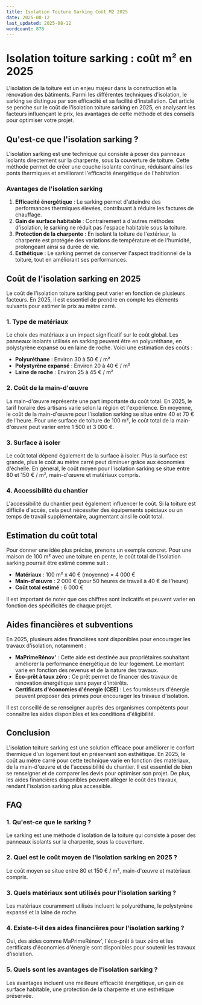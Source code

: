 ```yaml
---
title: Isolation Toiture Sarking Coût M2 2025
date: 2025-08-12
last_updated: 2025-08-12
wordcount: 878
---
```


# Isolation toiture sarking : coût m² en 2025

L'isolation de la toiture est un enjeu majeur dans la construction et la rénovation des bâtiments. Parmi les différentes techniques d'isolation, le sarking se distingue par son efficacité et sa facilité d'installation. Cet article se penche sur le coût de l'isolation toiture sarking en 2025, en analysant les facteurs influençant le prix, les avantages de cette méthode et des conseils pour optimiser votre projet.

## Qu'est-ce que l'isolation sarking ?

L'isolation sarking est une technique qui consiste à poser des panneaux isolants directement sur la charpente, sous la couverture de toiture. Cette méthode permet de créer une couche isolante continue, réduisant ainsi les ponts thermiques et améliorant l'efficacité énergétique de l'habitation.

### Avantages de l'isolation sarking

1. **Efficacité énergétique** : Le sarking permet d'atteindre des performances thermiques élevées, contribuant à réduire les factures de chauffage.
2. **Gain de surface habitable** : Contrairement à d'autres méthodes d'isolation, le sarking ne réduit pas l'espace habitable sous la toiture.
3. **Protection de la charpente** : En isolant la toiture de l'extérieur, la charpente est protégée des variations de température et de l'humidité, prolongeant ainsi sa durée de vie.
4. **Esthétique** : Le sarking permet de conserver l'aspect traditionnel de la toiture, tout en améliorant ses performances.

## Coût de l'isolation sarking en 2025

Le coût de l'isolation toiture sarking peut varier en fonction de plusieurs facteurs. En 2025, il est essentiel de prendre en compte les éléments suivants pour estimer le prix au mètre carré.

### 1. Type de matériaux

Le choix des matériaux a un impact significatif sur le coût global. Les panneaux isolants utilisés en sarking peuvent être en polyuréthane, en polystyrène expansé ou en laine de roche. Voici une estimation des coûts :

- **Polyuréthane** : Environ 30 à 50 € / m²
- **Polystyrène expansé** : Environ 20 à 40 € / m²
- **Laine de roche** : Environ 25 à 45 € / m²

### 2. Coût de la main-d'œuvre

La main-d'œuvre représente une part importante du coût total. En 2025, le tarif horaire des artisans varie selon la région et l'expérience. En moyenne, le coût de la main-d'œuvre pour l'isolation sarking se situe entre 40 et 70 € de l'heure. Pour une surface de toiture de 100 m², le coût total de la main-d'œuvre peut varier entre 1 500 et 3 000 €.

### 3. Surface à isoler

Le coût total dépend également de la surface à isoler. Plus la surface est grande, plus le coût au mètre carré peut diminuer grâce aux économies d'échelle. En général, le coût moyen pour l'isolation sarking se situe entre 80 et 150 € / m², main-d'œuvre et matériaux compris.

### 4. Accessibilité du chantier

L'accessibilité du chantier peut également influencer le coût. Si la toiture est difficile d'accès, cela peut nécessiter des équipements spéciaux ou un temps de travail supplémentaire, augmentant ainsi le coût total.

## Estimation du coût total

Pour donner une idée plus précise, prenons un exemple concret. Pour une maison de 100 m² avec une toiture en pente, le coût total de l'isolation sarking pourrait être estimé comme suit :

- **Matériaux** : 100 m² x 40 € (moyenne) = 4 000 €
- **Main-d'œuvre** : 2 000 € (pour 50 heures de travail à 40 € de l'heure)
- **Coût total estimé** : 6 000 €

Il est important de noter que ces chiffres sont indicatifs et peuvent varier en fonction des spécificités de chaque projet.

## Aides financières et subventions

En 2025, plusieurs aides financières sont disponibles pour encourager les travaux d'isolation, notamment :

- **MaPrimeRénov'** : Cette aide est destinée aux propriétaires souhaitant améliorer la performance énergétique de leur logement. Le montant varie en fonction des revenus et de la nature des travaux.
- **Éco-prêt à taux zéro** : Ce prêt permet de financer des travaux de rénovation énergétique sans payer d'intérêts.
- **Certificats d'économies d'énergie (CEE)** : Les fournisseurs d'énergie peuvent proposer des primes pour encourager les travaux d'isolation.

Il est conseillé de se renseigner auprès des organismes compétents pour connaître les aides disponibles et les conditions d'éligibilité.

## Conclusion

L'isolation toiture sarking est une solution efficace pour améliorer le confort thermique d'un logement tout en préservant son esthétique. En 2025, le coût au mètre carré pour cette technique varie en fonction des matériaux, de la main-d'œuvre et de l'accessibilité du chantier. Il est essentiel de bien se renseigner et de comparer les devis pour optimiser son projet. De plus, les aides financières disponibles peuvent alléger le coût des travaux, rendant l'isolation sarking plus accessible.

## FAQ

### 1. Qu'est-ce que le sarking ?

Le sarking est une méthode d'isolation de la toiture qui consiste à poser des panneaux isolants sur la charpente, sous la couverture.

### 2. Quel est le coût moyen de l'isolation sarking en 2025 ?

Le coût moyen se situe entre 80 et 150 € / m², main-d'œuvre et matériaux compris.

### 3. Quels matériaux sont utilisés pour l'isolation sarking ?

Les matériaux couramment utilisés incluent le polyuréthane, le polystyrène expansé et la laine de roche.

### 4. Existe-t-il des aides financières pour l'isolation sarking ?

Oui, des aides comme MaPrimeRénov', l'éco-prêt à taux zéro et les certificats d'économies d'énergie sont disponibles pour soutenir les travaux d'isolation.

### 5. Quels sont les avantages de l'isolation sarking ?

Les avantages incluent une meilleure efficacité énergétique, un gain de surface habitable, une protection de la charpente et une esthétique préservée.